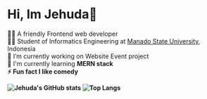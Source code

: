 # Hi, Im Jehuda👋

👨‍💻 A friendly Frontend web developer<br/>
👨‍🎓 Student of Informatics Engineering at [Manado State University](https://unima.ac.id/), Indonesia<br/>
🔭 I’m currently working on Website Event project<br/>
🌱 I'm currently learning <b>MERN stack<b><br/>
⚡ Fun fact I like comedy<br/>

![Jehuda's GitHub stats](https://github-readme-stats.vercel.app/api?username=Jehudavd&show_icons=true&theme=great-gatsby)
![Top Langs](https://github-readme-stats.vercel.app/api/top-langs/?username=Jehudavd&layout=compact&theme=great-gatsby)
